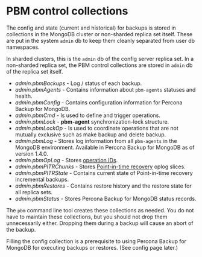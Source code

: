 # PBM control collections

The config and state (current and historical) for backups is stored in
collections in the MongoDB cluster or non-sharded replica set itself. These are
put in the system `admin` db to keep them cleanly separated from user db namespaces.

In sharded clusters, this is the `admin` db of the config server replica set. In a non-sharded replica set, the PBM control collections are stored in
`admin` db of the replica set itself.

* *admin.pbmBackups* - Log / status of each backup.
* *admin.pbmAgents* - Contains information about `pbm-agents` statuses and health.
* *admin.pbmConfig* - Contains configuration information for Percona Backup for MongoDB.
* *admin.pbmCmd* - Is used to define and trigger operations.
* *admin.pbmLock* - **pbm-agent** synchronization-lock structure.
* *admin.pbmLockOp* - Is used to coordinate operations that are not mutually exclusive such as make backup and delete backup.
* *admin.pbmLog* - Stores log information from all `pbm-agents` in the MongoDB environment. Available in Percona Backup for MongoDB as of version 1.4.0.
* *admin.pbmOpLog* - Stores [operation IDs](../reference/glossary.md#opid).
* *admin.pbmPITRChunks* - Stores [Point-in-time recovery](../reference/glossary.md#point-in-time-recovery) oplog slices.
* *admin.pbmPITRState* - Contains current state of Point-in-time recovery incremental backups.
* *admin.pbmRestores* - Contains restore history and the restore state for all replica sets.
* *admin.pbmStatus* - Stores Percona Backup for MongoDB status records.

The `pbm` command line tool creates these collections as needed. You do not
have to maintain these collections, but you should not drop them unnecessarily
either. Dropping them during a backup will cause an abort of the backup.

Filling the config collection is a prerequisite to using Percona Backup for MongoDB for executing backups or restores. (See config page later.)